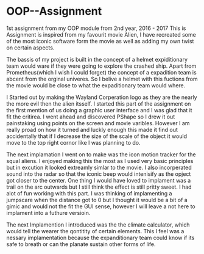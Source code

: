 # OOP--Assignment
1st assignment from my OOP module from 2nd year, 2016 - 2017  This is Assignment is inspired from my favourit movie Alien, I have recreated some of the most iconic software form the movie as well as adding my own twist on certain aspects.

The bassis of my project is built in the concept of a helmet expiditionary team would ware if they were going to explore the crashed ship. Apart from Prometheus(which I wish I could forget) the concept of a expadition team is abcent from the orginal univeres. So I belive a helmet with this fuctions from the movie would be close to what the expaditionary team would where. 

I Started out by making the Wayland Corperation logo as they are the nearly the more evil then the alien itsself. I started this part of the assignment on the first mention of us doing a graphic user interface and I was glad that it fit the critirea. I went ahead and discovered PShape so I drew it out painstaking using points on the screen and movie varibles. However I am really proad on how it turned and luckly enough this made it find out accidentally that if I decrease the size of the scale of the object it would move to the top right cornor like I was planning to do.

The next implamation I went on to make was the icon motion tracker for the squal aliens. I enjoyed making this the most as I used very basic principles but in excution it looked extreamly simlar to the movie. I also incorperated sound into the radar so that the iconic beep would intenisify as the opject got closer to the center. One thing I would have loved to implament was a trail on the arc outwards but I still think the effect is still pritty sweet. I had alot of fun working with this part. I was thinking of implamenting a jumpscare when the distance got to 0 but I thought it would be a bit of a gimic and would not the fit the GUI sense, however I will leave a not here to implament into a futhure versioin. 

The next Implamention I introduced was the the climate calculator, which would tell the wearer the qontitity of certain elements. This I feel was a nessary implamentation because the expanditionary team could know if its safe to breath or can the planate sustain other forms of life.  

